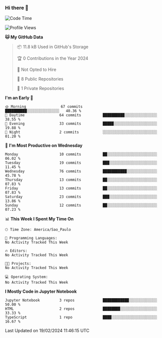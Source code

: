 ### Hi there 👋

<!--
**igabriel-gb/igabriel-gb** is a ✨ _special_ ✨ repository because its `README.md` (this file) appears on your GitHub profile.

Here are some ideas to get you started:

- 🔭 I’m currently working on ...
- 🌱 I’m currently learning ...
- 👯 I’m looking to collaborate on ...
- 🤔 I’m looking for help with ...
- 💬 Ask me about ...
- 📫 How to reach me: ...
- 😄 Pronouns: ...
- ⚡ Fun fact: ...
-->

<!--START_SECTION:waka-->
![Code Time](http://img.shields.io/badge/Code%20Time-175%20hrs%2040%20mins-blue)

![Profile Views](http://img.shields.io/badge/Profile%20Views-0-blue)

**🐱 My GitHub Data** 

> 📦 11.8 kB Used in GitHub's Storage 
 > 
> 🏆 0 Contributions in the Year 2024
 > 
> 🚫 Not Opted to Hire
 > 
> 📜 8 Public Repositories 
 > 
> 🔑 1 Private Repositories 
 > 
**I'm an Early 🐤** 

```text
🌞 Morning                67 commits          ██████████░░░░░░░░░░░░░░░   40.36 % 
🌆 Daytime                64 commits          ██████████░░░░░░░░░░░░░░░   38.55 % 
🌃 Evening                33 commits          █████░░░░░░░░░░░░░░░░░░░░   19.88 % 
🌙 Night                  2 commits           ░░░░░░░░░░░░░░░░░░░░░░░░░   01.20 % 
```
📅 **I'm Most Productive on Wednesday** 

```text
Monday                   10 commits          ██░░░░░░░░░░░░░░░░░░░░░░░   06.02 % 
Tuesday                  19 commits          ███░░░░░░░░░░░░░░░░░░░░░░   11.45 % 
Wednesday                76 commits          ███████████░░░░░░░░░░░░░░   45.78 % 
Thursday                 13 commits          ██░░░░░░░░░░░░░░░░░░░░░░░   07.83 % 
Friday                   13 commits          ██░░░░░░░░░░░░░░░░░░░░░░░   07.83 % 
Saturday                 23 commits          ███░░░░░░░░░░░░░░░░░░░░░░   13.86 % 
Sunday                   12 commits          ██░░░░░░░░░░░░░░░░░░░░░░░   07.23 % 
```


📊 **This Week I Spent My Time On** 

```text
🕑︎ Time Zone: America/Sao_Paulo

💬 Programming Languages: 
No Activity Tracked This Week

🔥 Editors: 
No Activity Tracked This Week

🐱‍💻 Projects: 
No Activity Tracked This Week

💻 Operating System: 
No Activity Tracked This Week
```

**I Mostly Code in Jupyter Notebook** 

```text
Jupyter Notebook         3 repos             ████████████░░░░░░░░░░░░░   50.00 % 
HTML                     2 repos             ████████░░░░░░░░░░░░░░░░░   33.33 % 
TypeScript               1 repo              ████░░░░░░░░░░░░░░░░░░░░░   16.67 % 
```




 Last Updated on 19/02/2024 11:46:15 UTC
<!--END_SECTION:waka-->
